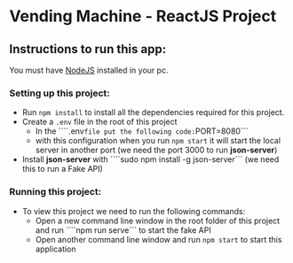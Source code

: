 # Vending Machine - ReactJS Project

## Instructions to run this app:


You must have [NodeJS](https://nodejs.org/en/) installed in your pc.

### Setting up this project:

- Run ```npm install``` to install all the dependencies required for this project.
- Create a ```.env``` file in the root of this project
    - In the ````.env``` file put the following code:
    ```PORT=8080```
    - with this configuration when you run ```npm start``` it will start the local server in another port (we need the port 3000 to run **json-server**)
- Install **json-server** with ````sudo npm install -g json-server``` (we need this to run a Fake API)

### Running this project:

- To view this project we need to run the following commands:
    - Open a new command line window in the root folder of this project and run ````npm run serve``` to start the fake API
    - Open another command line window and run ```npm start``` to start this application 